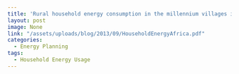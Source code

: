 ```yaml
---
title: 'Rural household energy consumption in the millennium villages in Sub-Saharan Africa'
layout: post
image: None
link: "/assets/uploads/blog/2013/09/HouseholdEnergyAfrica.pdf"
categories:
  - Energy Planning
tags:
  - Household Energy Usage
---
```


